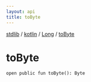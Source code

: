 ```yaml
---
layout: api
title: toByte
---
```

[stdlib](../../index.md) / [kotlin](../index.md) / [Long](index.md) / [toByte](toByte.md)

# toByte

```
open public fun toByte(): Byte
```
